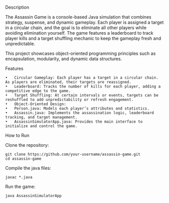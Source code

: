 Description

The Assassin Game is a console-based Java simulation that combines strategy, suspense, and dynamic gameplay. Each player is assigned a target in a circular chain, and the goal is to eliminate all other players while avoiding elimination yourself. The game features a leaderboard to track player kills and a target shuffling mechanic to keep the gameplay fresh and unpredictable.

This project showcases object-oriented programming principles such as encapsulation, modularity, and dynamic data structures.

Features

	•	Circular Gameplay: Each player has a target in a circular chain. As players are eliminated, their targets are reassigned.
	•	Leaderboard: Tracks the number of kills for each player, adding a competitive edge to the game.
	•	Target Shuffling: At certain intervals or events, targets can be reshuffled to add unpredictability or refresh engagement.
	•	Object-Oriented Design:
	•	Person.java: Models each player’s attributes and statistics.
	•	Assassin.java: Implements the assassination logic, leaderboard tracking, and target management.
	•	AssassinSimulatorApp.java: Provides the main interface to initialize and control the game.

How to Run

Clone the repository:

	git clone https://github.com/your-username/assassin-game.git
	cd assassin-game

Compile the java files:

	javac *.java

Run the game:

 	java AssassinSimulatorApp
